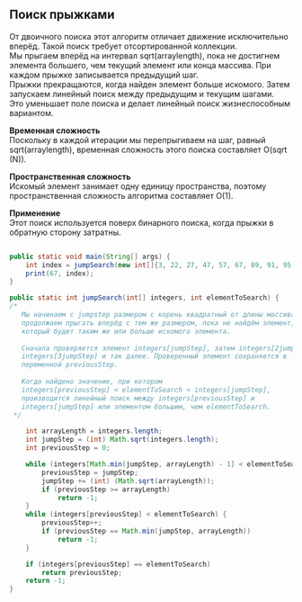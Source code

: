 
## Поиск прыжками

От двоичного поиска этот алгоритм отличает движение исключительно
вперёд. Такой поиск требует отсортированной коллекции.  
Мы прыгаем вперёд на интервал sqrt(arraylength), пока не достигнем элемента
большего, чем текущий элемент или конца массива. При каждом прыжке записывается
предыдущий шаг.  
Прыжки прекращаются, когда найден элемент больше искомого. Затем запускаем
линейный поиск между предыдущим и текущим шагами.  
Это уменьшает поле поиска и делает линейный поиск жизнеспособным вариантом.

**Временная сложность**  
Поскольку в каждой итерации мы перепрыгиваем на шаг, равный sqrt(arraylength),
временная сложность этого поиска составляет O(sqrt (N)).

**Пространственная сложность**  
Искомый элемент занимает одну единицу пространства, поэтому пространственная
сложность алгоритма составляет O(1).

**Применение**  
Этот поиск используется поверх бинарного поиска, когда прыжки в обратную сторону
затратны.

```java

public static void main(String[] args) {
    int index = jumpSearch(new int[]{3, 22, 27, 47, 57, 67, 89, 91, 95, 99}, 67);
    print(67, index);
}

public static int jumpSearch(int[] integers, int elementToSearch) {
/*
   Мы начинаем с jumpstep размером с корень квадратный от длины массива и 
   продолжаем прыгать вперёд с тем же размером, пока не найдём элемент, 
   который будет таким же или больше искомого элемента.
   
   Сначала проверяется элемент integers[jumpStep], затем integers[2jumpStep], 
   integers[3jumpStep] и так далее. Проверенный элемент сохраняется в 
   переменной previousStep.
   
   Когда найдено значение, при котором
   integers[previousStep] < elementToSearch < integers[jumpStep], 
   производится линейный поиск между integers[previousStep] и 
   integers[jumpStep] или элементом большим, чем elementToSearch.
 */

    int arrayLength = integers.length;
    int jumpStep = (int) Math.sqrt(integers.length);
    int previousStep = 0;

    while (integers[Math.min(jumpStep, arrayLength) - 1] < elementToSearch) {
        previousStep = jumpStep;
        jumpStep += (int) (Math.sqrt(arrayLength));
        if (previousStep >= arrayLength)
            return -1;
    }
    while (integers[previousStep] < elementToSearch) {
        previousStep++;
        if (previousStep == Math.min(jumpStep, arrayLength))
            return -1;
    }

    if (integers[previousStep] == elementToSearch)
        return previousStep;
    return -1;
}

```
